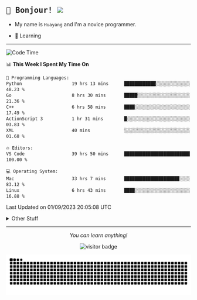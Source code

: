<h2>
    <samp>🎉 Bonjour!  <img src="https://media.giphy.com/media/mGcNjsfWAjY5AEZNw6/giphy.gif" width="50"></samp>
</h2>

* My name is `Huayang` and I'm a novice programmer.


* 🧐 Learning

<hr>

<!--START_SECTION:waka-->
![Code Time](http://img.shields.io/badge/Code%20Time-1%2C374%20hrs%204%20mins-blue)

📊 **This Week I Spent My Time On** 

```text
💬 Programming Languages: 
Python                   19 hrs 13 mins      ████████████░░░░░░░░░░░░░   48.23 % 
Go                       8 hrs 30 mins       █████░░░░░░░░░░░░░░░░░░░░   21.36 % 
C++                      6 hrs 58 mins       ████░░░░░░░░░░░░░░░░░░░░░   17.49 % 
ActionScript 3           1 hr 31 mins        █░░░░░░░░░░░░░░░░░░░░░░░░   03.83 % 
XML                      40 mins             ░░░░░░░░░░░░░░░░░░░░░░░░░   01.68 % 

🔥 Editors: 
VS Code                  39 hrs 50 mins      █████████████████████████   100.00 % 

💻 Operating System: 
Mac                      33 hrs 7 mins       █████████████████████░░░░   83.12 % 
Linux                    6 hrs 43 mins       ████░░░░░░░░░░░░░░░░░░░░░   16.88 % 
```


 Last Updated on 01/09/2023 20:05:08 UTC
<!--END_SECTION:waka-->

<details>
    <summary>Other Stuff</summary>

* 🛠️ Skills
    
<p align="center">
  <a href="https://skillicons.dev">
    <img src="https://skillicons.dev/icons?i=c,python,cpp,go,react,js,ts,rust,java,haskell,ruby,kotlin,scala,kubernetes,docker,grafana,jenkins,nginx,nestjs,nextjs,rabbitmq,postgres,kafka,redis,graphql,mysql,linux,md,git,vim,vscode,visualstudio,stackoverflow" />
  </a>
</p>

<p align="center">
    <img src="https://api.githubtrends.io/user/svg/XmchxUp/langs?time_range=one_year&theme=classic" />
    <img src="https://api.githubtrends.io/user/svg/XmchxUp/repos?time_range=one_year&include_private=True&group=private&theme=classic" />
</p>

* 🏆 Some GitHub statistical reports:

<p align="center">
    <img src="/github-metrics.svg" alt="github metrics" style='visibility:visible' />    
</p>

<p align="center">  
    <img height="180em" src="https://github-readme-stats.vercel.app/api?username=xmchxup&hide_border=true&show_icons=true&include_all_commits=true&bg_color=0,EC6C6C,FFD479,FFFC79,73FA79&theme=graywhite&locale=en" />
    <img height="180em" src="https://github-readme-stats.vercel.app/api/top-langs/?username=xmchxup&hide=css,scss,html&langs_count=8&hide_border=true&layout=compact&bg_color=0,73FA79,73FDFF,D783FF&theme=graywhite&locale=en" />
</p>


<img width="100%" src="https://github-profile-trophy.vercel.app/?username=xmchxup&column=7" />

</details>


<hr>


<p align="center">
    <i>You can learn anything!</i>
    <p align="center">
        <img src="https://visitor-badge.laobi.icu/badge?page_id=xmchxup" alt="visitor badge"/>       
    </p>
</p>

<picture>
  <source media="(prefers-color-scheme: dark)" srcset="https://raw.githubusercontent.com/XmchxUp/XmchxUp/output/github-snake-dark.svg" />
  <source media="(prefers-color-scheme: light)" srcset="https://raw.githubusercontent.com/XmchxUp/XmchxUp/output/github-snake.svg" />
  <img alt="github-snake" src="https://raw.githubusercontent.com/XmchxUp/XmchxUp/output/github-snake.svg" />
</picture>


